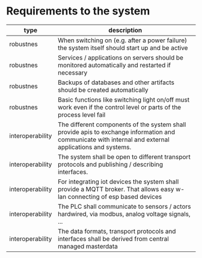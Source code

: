 # Requirements to the system

type | description
-|-
robustnes|When switching on (e.g. after a power failure) the system itself should start up and be active
robustnes|Services / applications on servers should be monitored automatically and restarted if necessary
robustnes|Backups of databases and other artifacts should be created automatically
robustnes|Basic functions like switching light on/off must work even if the control level or parts of the process level fail
interoperability|The different components of the system shall provide apis to exchange information and communicate with internal and external applications and systems.
interoperability|The system shall be open to different transport protocols and publishing / describing interfaces.
interoperability|For integrating iot devices the system shall provide a MQTT broker. That allows easy w-lan connecting of esp based devices
interoperability|The PLC shall communicate to sensors / actors hardwired, via modbus, analog voltage signals, ...
interoperability|The data formats, transport protocols and interfaces shall be derived from central managed masterdata